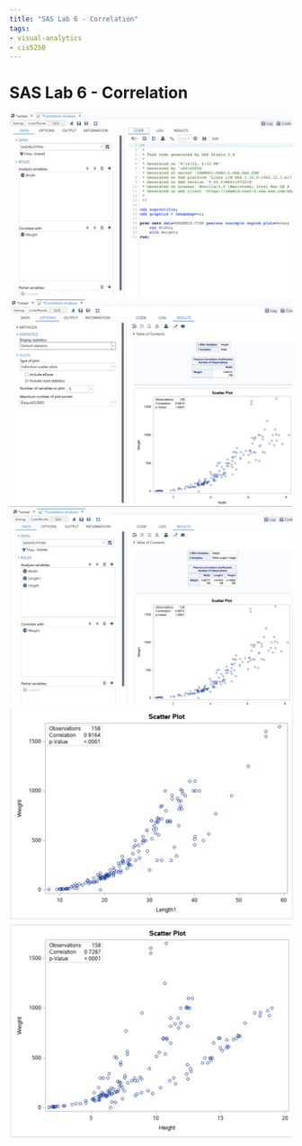 ```yaml
---
title: "SAS Lab 6 - Correlation"
tags:
- visual-analytics 
- cis5250 
---
```

# SAS Lab 6 - Correlation
![](attachments/Screen%20Shot%202022-09-14%20at%2018.34.12.png)
![](attachments/Pasted%20image%2020220914183608.png)
![](attachments/Pasted%20image%2020220914183929.png)
![](attachments/Pasted%20image%2020220914184018.png)
![](attachments/Pasted%20image%2020220914184029.png)